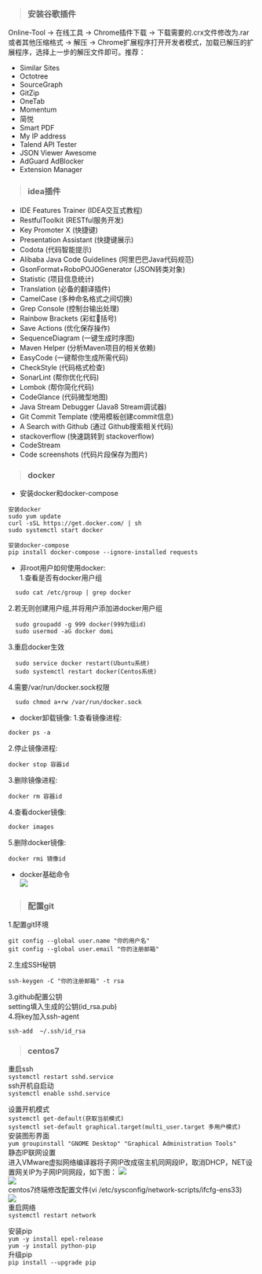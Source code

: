 > ### 安装谷歌插件

Online-Tool  ->  在线工具  ->  Chrome插件下载  ->  下载需要的.crx文件修改为.rar或者其他压缩格式  ->  解压  ->  Chrome扩展程序打开开发者模式，加载已解压的扩展程序，选择上一步的解压文件即可。推荐： 
- Similar Sites  
- Octotree  
- SourceGraph  
- GitZip 
- OneTab  
- Momentum  
- 简悦  
- Smart PDF  
- My IP address  
- Talend API Tester  
- JSON Viewer Awesome  
- AdGuard AdBlocker  
- Extension Manager  
> ### idea插件  
 
- IDE Features Trainer  (IDEA交互式教程)  
- RestfulToolkit  (RESTful服务开发)  
- Key Promoter X  (快捷键)  
- Presentation Assistant  (快捷键展示)  
- Codota  (代码智能提示)  
- Alibaba Java Code Guidelines  (阿里巴巴Java代码规范)  
- GsonFormat+RoboPOJOGenerator  (JSON转类对象)  
- Statistic  (项目信息统计)  
- Translation  (必备的翻译插件)  
- CamelCase  (多种命名格式之间切换)  
- Grep Console  (控制台输出处理)
- Rainbow Brackets  (彩虹🌈括号)
- Save Actions  (优化保存操作)
- SequenceDiagram  (一键生成时序图)
- Maven Helper  (分析Maven项目的相关依赖)
- EasyCode  (一键帮你生成所需代码)
- CheckStyle  (代码格式检查)
- SonarLint  (帮你优化代码)
- Lombok  (帮你简化代码)
- CodeGlance  (代码微型地图)
- Java Stream Debugger  (Java8 Stream调试器)
- Git Commit Template  (使用模板创建commit信息)  
- A Search with Github  (通过 Github搜索相关代码)  
- stackoverflow  (快速跳转到 stackoverflow)  
- CodeStream  
- Code screenshots  (代码片段保存为图片)  

>### docker

- 安装docker和docker-compose  
```
安装docker
sudo yum update
curl -sSL https://get.docker.com/ | sh
sudo systemctl start docker  
```
```
安装docker-compose
pip install docker-compose --ignore-installed requests
```
- 非root用户如何使用docker:  
1.查看是否有docker用户组  
```
  sudo cat /etc/group | grep docker  
```
2.若无则创建用户组,并将用户添加进docker用户组  
```
  sudo groupadd -g 999 docker(999为组id)  
  sudo usermod -aG docker domi  
```
3.重启docker生效  
```
  sudo service docker restart(Ubuntu系统)
  sudo systemctl restart docker(Centos系统)  
```
4.需要/var/run/docker.sock权限  
```
  sudo chmod a+rw /var/run/docker.sock  
```
- docker卸载镜像:
1.查看镜像进程:  
```
docker ps -a  
```
2.停止镜像进程:  
```
docker stop 容器id  
```
3.删除镜像进程:  
```
docker rm 容器id  
```
4.查看docker镜像:  
```
docker images  
```
5.删除docker镜像: 
``` 
docker rmi 镜像id  
```
- docker基础命令  
![](source/docker命令.png)  

>### 配置git  

1.配置git环境  
```
git config --global user.name "你的用户名"  
git config --global user.email "你的注册邮箱"  
```
2.生成SSH秘钥  
```
ssh-keygen -C "你的注册邮箱" -t rsa  
```
3.github配置公钥  
setting填入生成的公钥(id_rsa.pub)  
4.将key加入ssh-agent  
```
ssh-add  ~/.ssh/id_rsa
```

>### centos7 

 重启ssh  
 `
 systemctl restart sshd.service
 `  
 ssh开机自启动  
 `
 systemctl enable sshd.service
 `  
 
 设置开机模式  
 `systemctl get-default(获取当前模式)`  
 `
 systemctl set-default graphical.target(multi_user.target 多用户模式)
 `  
 安装图形界面  
 `
 yum groupinstall "GNOME Desktop" "Graphical Administration Tools"
 `  
 静态IP联网设置  
 进入VMware虚拟网络编译器将子网IP改成宿主机同网段IP，取消DHCP，NET设置网关IP为子网IP同网段，如下图：
 ![](source/centos7联网配置.jpg)  
 ![](source/centos7联网配置2.jpg)  
 centos7终端修改配置文件(vi /etc/sysconfig/network-scripts/ifcfg-ens33)  
 ![](source/centos7联网配置3.jpg)  
 重启网络  
 `
 systemctl restart network
 `
 
安装pip  
`
yum -y install epel-release
`   
`
yum -y install python-pip
`  
升级pip     
`
pip install --upgrade pip
`

